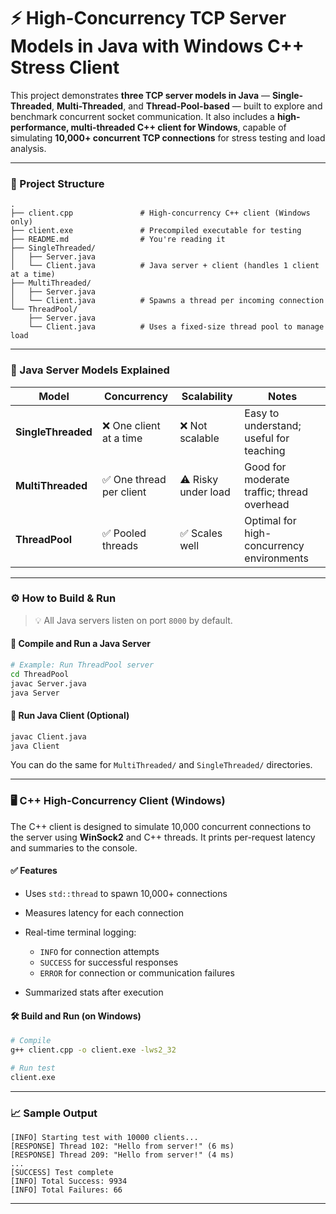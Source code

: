 # ⚡ High-Concurrency TCP Server Models in Java with Windows C++ Stress Client

This project demonstrates **three TCP server models in Java** — **Single-Threaded**, **Multi-Threaded**, and **Thread-Pool-based** — built to explore and benchmark concurrent socket communication. It also includes a **high-performance, multi-threaded C++ client for Windows**, capable of simulating **10,000+ concurrent TCP connections** for stress testing and load analysis.

---

### 📁 Project Structure

```
.
├── client.cpp               # High-concurrency C++ client (Windows only)
├── client.exe               # Precompiled executable for testing
├── README.md                # You're reading it
├── SingleThreaded/
│   ├── Server.java
│   └── Client.java          # Java server + client (handles 1 client at a time)
├── MultiThreaded/
│   ├── Server.java
│   └── Client.java          # Spawns a thread per incoming connection
└── ThreadPool/
    ├── Server.java
    └── Client.java          # Uses a fixed-size thread pool to manage load
```

---

### 🧠 Java Server Models Explained

| Model              | Concurrency             | Scalability         | Notes                                      |
| ------------------ | ----------------------- | ------------------- | ------------------------------------------ |
| **SingleThreaded** | ❌ One client at a time  | ❌ Not scalable      | Easy to understand; useful for teaching    |
| **MultiThreaded**  | ✅ One thread per client | ⚠️ Risky under load | Good for moderate traffic; thread overhead |
| **ThreadPool**     | ✅ Pooled threads        | ✅ Scales well       | Optimal for high-concurrency environments  |

---

### ⚙️ How to Build & Run

> 💡 All Java servers listen on port `8000` by default.

#### 🔧 Compile and Run a Java Server

```bash
# Example: Run ThreadPool server
cd ThreadPool
javac Server.java
java Server
```

#### 📡 Run Java Client (Optional)

```bash
javac Client.java
java Client
```

You can do the same for `MultiThreaded/` and `SingleThreaded/` directories.

---

### 🖥️ C++ High-Concurrency Client (Windows)

The C++ client is designed to simulate 10,000 concurrent connections to the server using **WinSock2** and C++ threads. It prints per-request latency and summaries to the console.

#### ✅ Features

* Uses `std::thread` to spawn 10,000+ connections
* Measures latency for each connection
* Real-time terminal logging:

  * `INFO` for connection attempts
  * `SUCCESS` for successful responses
  * `ERROR` for connection or communication failures
* Summarized stats after execution

#### 🛠 Build and Run (on Windows)

```bash
# Compile
g++ client.cpp -o client.exe -lws2_32

# Run test
client.exe
```

---

### 📈 Sample Output

```
[INFO] Starting test with 10000 clients...
[RESPONSE] Thread 102: "Hello from server!" (6 ms)
[RESPONSE] Thread 209: "Hello from server!" (4 ms)
...
[SUCCESS] Test complete
[INFO] Total Success: 9934
[INFO] Total Failures: 66
```

---


